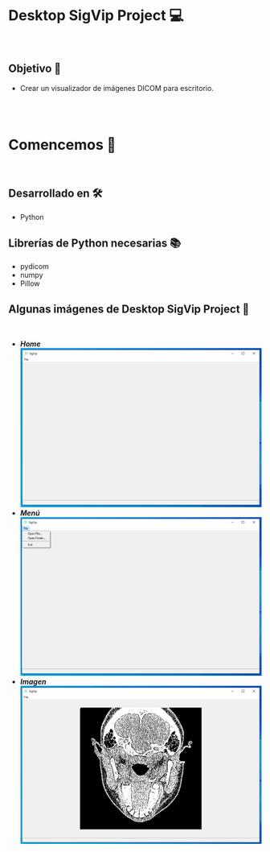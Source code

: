 # Desktop SigVip Project 💻
<br>

## Objetivo 🎯
* Crear un visualizador de imágenes DICOM para escritorio.
<br>
<br>

# Comencemos 🚀
<br>

## Desarrollado en 🛠️
* Python

## Librerías de Python necesarias 📚 
* pydicom
* numpy
* Pillow

## Algunas imágenes de Desktop SigVip Project 🚧
<br>

- ***Home*** 
![Home](img/Interfaz.png)
- ***Menú*** 
![Menu](img/Menu.png)
- ***Imagen*** 
![Imegen DICOM](img/Image.png)